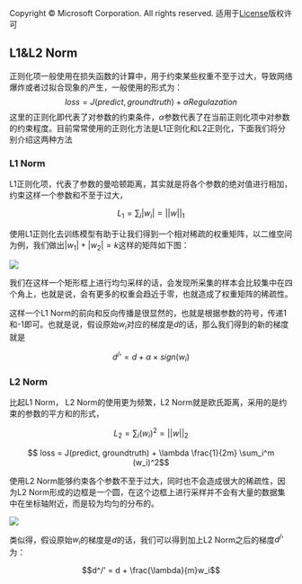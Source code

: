 Copyright © Microsoft Corporation. All rights reserved.
  适用于[License](https://github.com/Microsoft/ai-edu/blob/master/LICENSE.md)版权许可


## L1&L2 Norm

正则化项一般使用在损失函数的计算中，用于约束某些权重不至于过大，导致网络爆炸或者过拟合现象的产生，一般使用的形式为：
$$ loss = J(predict, groundtruth) + \alpha Regulazation$$
这里的正则化即代表了对参数的约束条件，$\alpha$参数代表了在当前正则化项中对参数的约束程度。目前常常使用的正则化方法是L1正则化和L2正则化，下面我们将分别介绍这两种方法

### L1 Norm

L1正则化项，代表了参数的曼哈顿距离，其实就是将各个参数的绝对值进行相加，约束这样一个参数和不至于过大，

$$ L_1 = \sum_i|w_i| = ||w||_1$$

使用L1正则化去训练模型有助于让我们得到一个相对稀疏的权重矩阵，以二维空间为例，我们做出$|w_1| + |w_2| = k$这样的矩阵如下图：

![](./Images/3.PNG)

我们在这样一个矩形框上进行均匀采样的话，会发现所采集的样本会比较集中在四个角上，也就是说，会有更多的权重会趋近于零，也就造成了权重矩阵的稀疏性。

这样一个L1 Norm的前向和反向传播是很显然的，也就是根据参数的符号，传递1和-1即可。也就是说，假设原始$w_i$对应的梯度是$d$的话，那么我们得到的新的梯度就是

$$d^/' = d + \alpha \times sign(w_i)$$

### L2 Norm

比起L1 Norm， L2 Norm的使用更为频繁，L2 Norm就是欧氏距离，采用的是约束的参数的平方和的形式，

$$ L_2 = \sum_i (w_i)^2 = ||w||_2$$

$$ loss = J(predict, groundtruth) + \lambda \frac{1}{2m} \sum_i^m (w_i)^2$$

使用L2 Norm能够约束各个参数不至于过大，同时也不会造成很大的稀疏性，因为L2 Norm形成的边框是一个圆，在这个边框上进行采样并不会有大量的数据集中在坐标轴附近，而是较为均匀的分布的。

![](./Images/4.PNG)

类似得，假设原始$w_i$的梯度是$d$的话，我们可以得到加上L2 Norm之后的梯度$d^/'$为：

$$d^/' = d + \frac{\lambda}{m}w_i$$